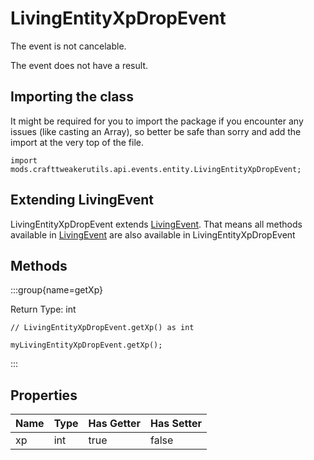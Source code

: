 # LivingEntityXpDropEvent

The event is not cancelable.

The event does not have a result.

## Importing the class

It might be required for you to import the package if you encounter any issues (like casting an Array), so better be safe than sorry and add the import at the very top of the file.
```zenscript
import mods.crafttweakerutils.api.events.entity.LivingEntityXpDropEvent;
```


## Extending LivingEvent

LivingEntityXpDropEvent extends [LivingEvent](/forge/api/event/entity/LivingEvent). That means all methods available in [LivingEvent](/forge/api/event/entity/LivingEvent) are also available in LivingEntityXpDropEvent

## Methods

:::group{name=getXp}

Return Type: int

```zenscript
// LivingEntityXpDropEvent.getXp() as int

myLivingEntityXpDropEvent.getXp();
```

:::


## Properties

| Name | Type | Has Getter | Has Setter |
|------|------|------------|------------|
| xp   | int  | true       | false      |

